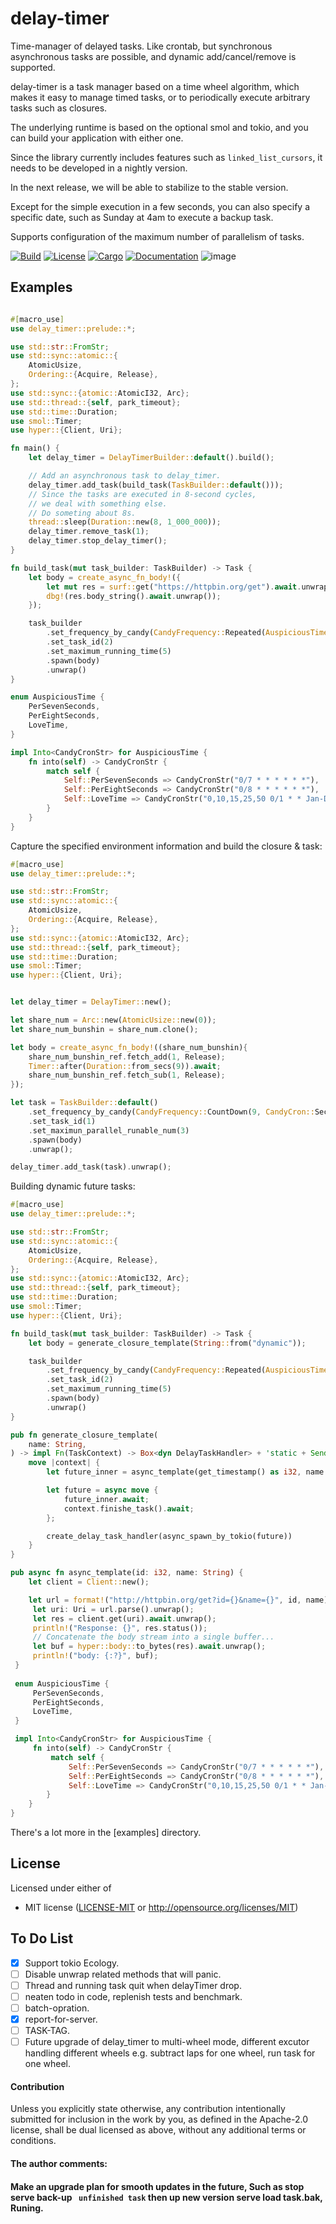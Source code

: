 # delay-timer
Time-manager of delayed tasks. Like crontab, but synchronous asynchronous tasks are possible, and dynamic add/cancel/remove is supported.

delay-timer is a task manager based on a time wheel algorithm, which makes it easy to manage timed tasks, or to periodically execute arbitrary tasks such as closures.

The underlying runtime is based on the optional smol and tokio, and you can build your application with either one.

Since the library currently includes features such as `linked_list_cursors`, it needs to be developed in a nightly version.

In the next release, we will be able to stabilize to the stable version.

Except for the simple execution in a few seconds, you can also specify a specific date, 
such as Sunday at 4am to execute a backup task.

Supports configuration of the maximum number of parallelism of tasks.

[![Build](https://github.com/BinChengZhao/delay-timer/workflows/Build%20and%20test/badge.svg)](
https://github.com/BinChengZhao/delay-timer/actions)
[![License](https://img.shields.io/badge/license-MIT%2FApache--2.0-blue.svg)](
https://github.com/BinChengZhao/delay-timer)
[![Cargo](https://img.shields.io/crates/v/delay_timer.svg)](
https://crates.io/BinChengZhao/delay_timer)
[![Documentation](https://docs.rs/delay_timer/badge.svg)](
https://docs.rs/delay_timer)
![image](https://github.com/BinChengZhao/delay-timer/blob/master/structural_drawing/DelayTImer.png)
## Examples


 ``` rust

 #[macro_use]
 use delay_timer::prelude::*;

 use std::str::FromStr;
 use std::sync::atomic::{
     AtomicUsize,
     Ordering::{Acquire, Release},
 };
 use std::sync::{atomic::AtomicI32, Arc};
 use std::thread::{self, park_timeout};
 use std::time::Duration;
 use smol::Timer;
 use hyper::{Client, Uri};

 fn main() {
     let delay_timer = DelayTimerBuilder::default().build();

     // Add an asynchronous task to delay_timer.
     delay_timer.add_task(build_task(TaskBuilder::default()));
     // Since the tasks are executed in 8-second cycles,
     // we deal with something else.
     // Do someting about 8s.
     thread::sleep(Duration::new(8, 1_000_000));
     delay_timer.remove_task(1);
     delay_timer.stop_delay_timer();
 }

 fn build_task(mut task_builder: TaskBuilder) -> Task {
     let body = create_async_fn_body!({
         let mut res = surf::get("https://httpbin.org/get").await.unwrap();
         dbg!(res.body_string().await.unwrap());
     });

     task_builder
         .set_frequency_by_candy(CandyFrequency::Repeated(AuspiciousTime::PerEightSeconds))
         .set_task_id(2)
         .set_maximum_running_time(5)
         .spawn(body)
         .unwrap()
 }
 
 enum AuspiciousTime {
     PerSevenSeconds,
     PerEightSeconds,
     LoveTime,
 }

 impl Into<CandyCronStr> for AuspiciousTime {
     fn into(self) -> CandyCronStr {
         match self {
             Self::PerSevenSeconds => CandyCronStr("0/7 * * * * * *"),
             Self::PerEightSeconds => CandyCronStr("0/8 * * * * * *"),
             Self::LoveTime => CandyCronStr("0,10,15,25,50 0/1 * * Jan-Dec * 2020-2100"),
         }
     }
 }
 ```


 Capture the specified environment information and build the closure & task:

 ``` rust
 #[macro_use]
 use delay_timer::prelude::*;

 use std::str::FromStr;
 use std::sync::atomic::{
     AtomicUsize,
     Ordering::{Acquire, Release},
 };
 use std::sync::{atomic::AtomicI32, Arc};
 use std::thread::{self, park_timeout};
 use std::time::Duration;
 use smol::Timer;
 use hyper::{Client, Uri};


 let delay_timer = DelayTimer::new();

 let share_num = Arc::new(AtomicUsize::new(0));
 let share_num_bunshin = share_num.clone();

 let body = create_async_fn_body!((share_num_bunshin){
     share_num_bunshin_ref.fetch_add(1, Release);
     Timer::after(Duration::from_secs(9)).await;
     share_num_bunshin_ref.fetch_sub(1, Release);
 });

 let task = TaskBuilder::default()
     .set_frequency_by_candy(CandyFrequency::CountDown(9, CandyCron::Secondly))
     .set_task_id(1)
     .set_maximun_parallel_runable_num(3)
     .spawn(body)
     .unwrap();

 delay_timer.add_task(task).unwrap();

 ```



 Building dynamic future tasks:
 ``` rust
 #[macro_use]
 use delay_timer::prelude::*;

 use std::str::FromStr;
 use std::sync::atomic::{
     AtomicUsize,
     Ordering::{Acquire, Release},
 };
 use std::sync::{atomic::AtomicI32, Arc};
 use std::thread::{self, park_timeout};
 use std::time::Duration;
 use smol::Timer;
 use hyper::{Client, Uri};

 fn build_task(mut task_builder: TaskBuilder) -> Task {
     let body = generate_closure_template(String::from("dynamic"));

     task_builder
         .set_frequency_by_candy(CandyFrequency::Repeated(AuspiciousTime::PerEightSeconds))
         .set_task_id(2)
         .set_maximum_running_time(5)
         .spawn(body)
         .unwrap()
 }

 pub fn generate_closure_template(
     name: String,
 ) -> impl Fn(TaskContext) -> Box<dyn DelayTaskHandler> + 'static + Send + Sync {
     move |context| {
         let future_inner = async_template(get_timestamp() as i32, name.clone());

         let future = async move {
             future_inner.await;
             context.finishe_task().await;
         };

         create_delay_task_handler(async_spawn_by_tokio(future))
     }
 }

 pub async fn async_template(id: i32, name: String) {
     let client = Client::new();

     let url = format!("http://httpbin.org/get?id={}&name={}", id, name);
      let uri: Uri = url.parse().unwrap();
      let res = client.get(uri).await.unwrap();
      println!("Response: {}", res.status());
      // Concatenate the body stream into a single buffer...
      let buf = hyper::body::to_bytes(res).await.unwrap();
      println!("body: {:?}", buf);
  }
  
  enum AuspiciousTime {
      PerSevenSeconds,
      PerEightSeconds,
      LoveTime,
  }
 
  impl Into<CandyCronStr> for AuspiciousTime {
      fn into(self) -> CandyCronStr {
          match self {
              Self::PerSevenSeconds => CandyCronStr("0/7 * * * * * *"),
              Self::PerEightSeconds => CandyCronStr("0/8 * * * * * *"),
              Self::LoveTime => CandyCronStr("0,10,15,25,50 0/1 * * Jan-Dec * 2020-2100"),
         }
     }
 }
 ```
There's a lot more in the [examples] directory.


## License

Licensed under either of

 * MIT license ([LICENSE-MIT](LICENSE-MIT) or http://opensource.org/licenses/MIT)


## To Do List
- [x] Support tokio Ecology.
- [ ] Disable unwrap related methods that will panic.
- [ ] Thread and running task quit when delayTimer drop.
- [ ] neaten todo in code, replenish tests and benchmark.
- [ ] batch-opration.
- [x] report-for-server.
- [ ] TASK-TAG.
- [ ] Future upgrade of delay_timer to multi-wheel mode, different excutor handling different wheels e.g. subtract laps for one wheel, run task for one wheel.

#### Contribution

Unless you explicitly state otherwise, any contribution intentionally submitted
for inclusion in the work by you, as defined in the Apache-2.0 license, shall be
dual licensed as above, without any additional terms or conditions.


#### The author comments:

#### Make an upgrade plan for smooth updates in the future, Such as stop serve  back-up ` unfinished task`  then up new version serve load task.bak, Runing.
